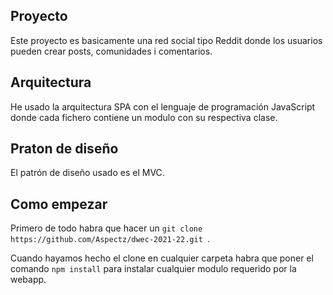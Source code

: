 ## Proyecto
Este proyecto es basicamente una red social tipo Reddit donde los usuarios pueden crear posts, comunidades i comentarios.


## Arquitectura
He usado la arquitectura SPA con el lenguaje de programación JavaScript donde cada fichero contiene un modulo con su respectiva clase.

## Praton de diseño
El patrón de diseño usado es el MVC.

## Como empezar
Primero de todo habra que hacer un `git clone https://github.com/Aspectz/dwec-2021-22.git `.

Cuando hayamos hecho el clone en cualquier carpeta habra que poner el comando `npm install` para instalar cualquier modulo requerido por la webapp.




